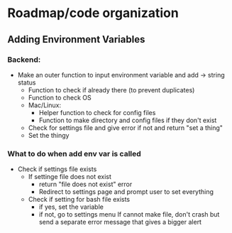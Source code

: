 # Roadmap/code organization

## Adding Environment Variables

### Backend:

- Make an outer function to input environment variable and add -> string status
	- Function to check if already there (to prevent duplicates)
	- Function to check OS
	- Mac/Linux:
		- Helper function to check for config files
		- Function to make directory and config files if they don't exist
	- Check for settings file and give error if not and return "set a thing"
	- Set the thingy

### What to do when add env var is called

- Check if settings file exists
	- If settinge file does not exist
		- return "file does not exist" error
		- Redirect to settings page and prompt user to set everything
	- Check if setting for bash file exists
		- if yes, set the variable
		- if not, go to settings menu
If cannot make file, don't crash but send a separate error message that gives a bigger alert